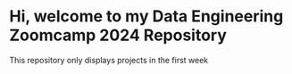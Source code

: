 # Hi, welcome to my Data Engineering Zoomcamp 2024 Repository
This repository only displays projects in the first week
